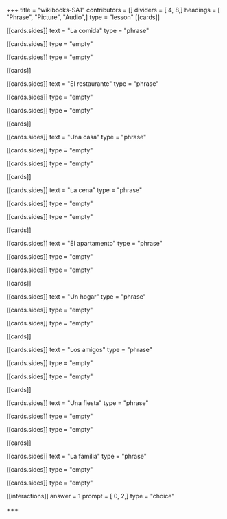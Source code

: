 +++
title = "wikibooks-SA1"
contributors = []
dividers = [ 4, 8,]
headings = [ "Phrase", "Picture", "Audio",]
type = "lesson"
[[cards]]

[[cards.sides]]
text = "La comida"
type = "phrase"

[[cards.sides]]
type = "empty"

[[cards.sides]]
type = "empty"

[[cards]]

[[cards.sides]]
text = "El restaurante"
type = "phrase"

[[cards.sides]]
type = "empty"

[[cards.sides]]
type = "empty"

[[cards]]

[[cards.sides]]
text = "Una casa"
type = "phrase"

[[cards.sides]]
type = "empty"

[[cards.sides]]
type = "empty"

[[cards]]

[[cards.sides]]
text = "La cena"
type = "phrase"

[[cards.sides]]
type = "empty"

[[cards.sides]]
type = "empty"

[[cards]]

[[cards.sides]]
text = "El apartamento"
type = "phrase"

[[cards.sides]]
type = "empty"

[[cards.sides]]
type = "empty"

[[cards]]

[[cards.sides]]
text = "Un hogar"
type = "phrase"

[[cards.sides]]
type = "empty"

[[cards.sides]]
type = "empty"

[[cards]]

[[cards.sides]]
text = "Los amigos"
type = "phrase"

[[cards.sides]]
type = "empty"

[[cards.sides]]
type = "empty"

[[cards]]

[[cards.sides]]
text = "Una fiesta"
type = "phrase"

[[cards.sides]]
type = "empty"

[[cards.sides]]
type = "empty"

[[cards]]

[[cards.sides]]
text = "La familia"
type = "phrase"

[[cards.sides]]
type = "empty"

[[cards.sides]]
type = "empty"

[[interactions]]
answer = 1
prompt = [ 0, 2,]
type = "choice"

+++
